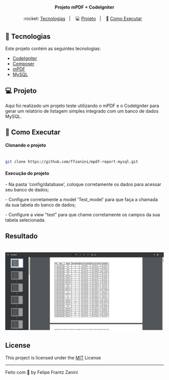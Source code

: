 <h4 align="center">
  Projeto mPDF + CodeIgniter
</h4>

<p align="center">
  :rocket: <a href="#rocket-tecnologias">Tecnologias</a>&nbsp;&nbsp;&nbsp;|&nbsp;&nbsp;&nbsp;
  💻 <a href="#-projeto">Projeto</a>&nbsp;&nbsp;&nbsp;|&nbsp;&nbsp;&nbsp;
  🔖 <a href="#-como-executar">Como Executar</a>&nbsp;&nbsp;&nbsp;
</p>

## :rocket: Tecnologias

Este projeto contém as seguintes tecnologias:

- [CodeIgniter](https://codeigniter.com/)
- [Composer](https://getcomposer.org/)
- [mPDF](https://mpdf.github.io/)
- [MySQL](https://www.mysql.com/)

## 💻 Projeto

Aqui foi realizado um projeto teste utilizando o mPDF e o CodeIgniter para gerar um relatório de listagem simples integrado com um banco de dados MySQL.

## 🔖 Como Executar

#### Clonando o projeto
```sh

git clone https://github.com/ffzanini/mpdf-report-mysql.git

```
#### Execução do projeto
<p>- Na pasta 'config/database', coloque corretamente os dados para acessar seu banco de dados;</p>
<p>- Configure corretamente a model 'Test_model' para que faça a chamada da sua tabela do banco de dados;</p>
<p>- Configure a view "test" para que chame corretamente os campos da sua tabela selecionada.</p>

## Resultado
<h1 align="center">
    <img alt="results" src="assets/img/resultado.png" width="800px" height="auto" />
</h1>

## License
<p align="justify">
This project is licensed under the <a href="https://github.com/ffzanini/mpdf-report-mysql/blob/master/LICENSE">MIT<a/> License
</p>
    
---

Feito com 💙 by Felipe Frantz Zanini
